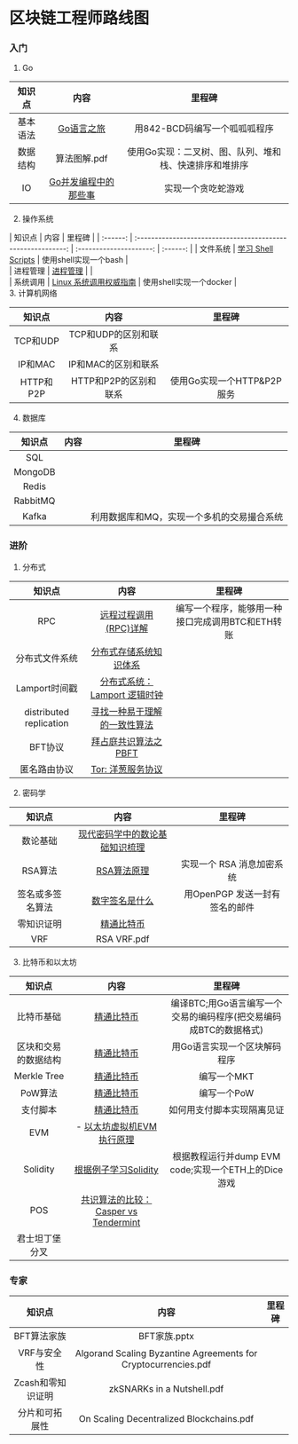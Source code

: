 # 区块链工程师路线图
### 入门

1. Go

|  知识点  |                             内容                             |                         里程碑                         | 
| :------: | :----------------------------------------------------------: | :----------------------------------------------------: |
| 基本语法 |             [Go语言之旅](https://tour.go-zh.org)             |             用842-BCD码编写一个呱呱呱程序              | 
| 数据结构 |                         算法图解.pdf                         | 使用Go实现：二叉树、图、队列、堆和栈、快速排序和堆排序 |  
|    IO    | [Go并发编程中的那些事](https://github.com/xitu/gold-miner/blob/master/TODO/concurrent-programming.md) |                   实现一个贪吃蛇游戏                   |  

2. 操作系统

|  知识点  |                             内容                             |         里程碑          | 
| :------: | :----------------------------------------------------------: | :---------------------: | :------: |
| 文件系统 | [学习 Shell Scripts](http://linux.vbird.org/linux_basic/0340bashshell-scripts.php) |  使用shell实现一个bash  |  
| 进程管理 | [进程管理](http://wuchong.me/blog/2014/07/24/linux-process-manage/) |                         |  
| 系统调用 | [Linux 系统调用权威指南](https://arthurchiao.github.io/blog/system-call-definitive-guide-zh/) | 使用shell实现一个docker |   
3. 计算机网络

|  知识点   |         内容          |           里程碑           | 
| :-------: | :-------------------: | :------------------------: | 
| TCP和UDP  | TCP和UDP的区别和联系  |                            |  
|  IP和MAC  |  IP和MAC的区别和联系  |                            |  
| HTTP和P2P | HTTP和P2P的区别和联系 | 使用Go实现一个HTTP&P2P服务 |   

4. 数据库

|  知识点  | 内容 |                   里程碑                   | 
| :------: | :--: | :----------------------------------------: | 
|   SQL    |      |                                            |  
| MongoDB  |      |                                            |    
|  Redis   |      |                                            |    
| RabbitMQ |      |                                            |   
|  Kafka   |      | 利用数据库和MQ，实现一个多机的交易撮合系统 |   



### 进阶

1. 分布式

|         知识点          |                             内容                             |                      里程碑                      | 
| :---------------------: | :----------------------------------------------------------: | :----------------------------------------------: | 
|           RPC           | [远程过程调用(RPC)详解](https://waylau.com/remote-procedure-calls/) | 编写一个程序，能够用一种接口完成调用BTC和ETH转账 | 
|     分布式文件系统      | [分布式存储系统知识体系](http://wuchong.me/blog/2014/08/07/distributed-storage-system-knowledge/) |                                                  |  
|      Lamport时间戳      | [分布式系统：Lamport 逻辑时钟](https://blog.xiaohansong.com/lamport-logic-clock.html) |                                                  |  
| distributed replication | [寻找一种易于理解的一致性算法](https://github.com/maemual/raft-zh_cn) |                                                  |    
|         BFT协议         | [拜占庭共识算法之PBFT](https://www.jianshu.com/p/fb5edf031afd) |                                                  |   
|      匿名路由协议       | [Tor: 洋葱服务协议](https://www.skactor.tk/2018/04/11/tor-洋葱服务协议/) |                                                  |  

2. 密码学

|      知识点      |                             内容                             |             里程碑             | 
| :--------------: | :----------------------------------------------------------: | :----------------------------: | 
|     数论基础     | [现代密码学中的数论基础知识梳理](https://www.cnblogs.com/qcblog/p/8976017.html) |                                |    
|     RSA算法      | [RSA算法原理](http://www.ruanyifeng.com/blog/2013/06/rsa_algorithm_part_one.html) |   实现一个 RSA 消息加密系统    |    
| 签名或多签名算法 | [数字签名是什么](http://www.ruanyifeng.com/blog/2011/08/what_is_a_digital_signature.html) | 用OpenPGP 发送一封有签名的邮件 |  
|    零知识证明    | [精通比特币](http://ibloodline.com/articles/2018/01/26/master-bitcoin.html) |                                | 
|       VRF        |                         RSA VRF.pdf                          |                                |   

3. 比特币和以太坊

|        知识点        |                             内容                             |                            里程碑                            |
| :------------------: | :----------------------------------------------------------: | :----------------------------------------------------------: | 
|      比特币基础      | [精通比特币](http://ibloodline.com/articles/2018/01/26/master-bitcoin.html) | 编译BTC;用Go语言编写一个交易的编码程序(把交易编码成BTC的数据格式) |   
| 区块和交易的数据结构 | [精通比特币](http://ibloodline.com/articles/2018/01/26/master-bitcoin.html) |                 用Go语言实现一个区块解码程序                 |   
|     Merkle Tree      | [精通比特币](http://ibloodline.com/articles/2018/01/26/master-bitcoin.html) |                         编写一个MKT                          |   
|       PoW算法        | [精通比特币](http://ibloodline.com/articles/2018/01/26/master-bitcoin.html) |                         编写一个PoW                          |   
|       支付脚本       | [精通比特币](http://ibloodline.com/articles/2018/01/26/master-bitcoin.html) |                  如何用支付脚本实现隔离见证                  |  
|         EVM          | - [以太坊虚拟机EVM执行原理](http://www.jouypub.com/2018/e7837187669426cba873450586b4a368/) |                                                              |    
|       Solidity       | [根据例子学习Solidity](https://solidity-cn.readthedocs.io/zh/develop/solidity-by-example.html) |     根据教程运行并dump EVM code;实现一个ETH上的Dice游戏      |  
|         POS          | [共识算法的比较：Casper vs Tendermint](https://lilymoana.github.io/ConsensusCompare.html) |                                                              |   
|    君士坦丁堡分叉    |                                                              |                                                              |    

### 专家

|       知识点       |                             内容                             | 里程碑 |
| :----------------: | :----------------------------------------------------------: | :----: |
|    BFT算法家族     |                         BFT家族.pptx                         |        |  
|    VRF与安全性     | Algorand Scaling Byzantine Agreements for Cryptocurrencies.pdf |        |  
| Zcash和零知识证明  |                  zkSNARKs in a Nutshell.pdf                  |        |   
|   分片和可拓展性   |           On Scaling Decentralized Blockchains.pdf           |        |  
